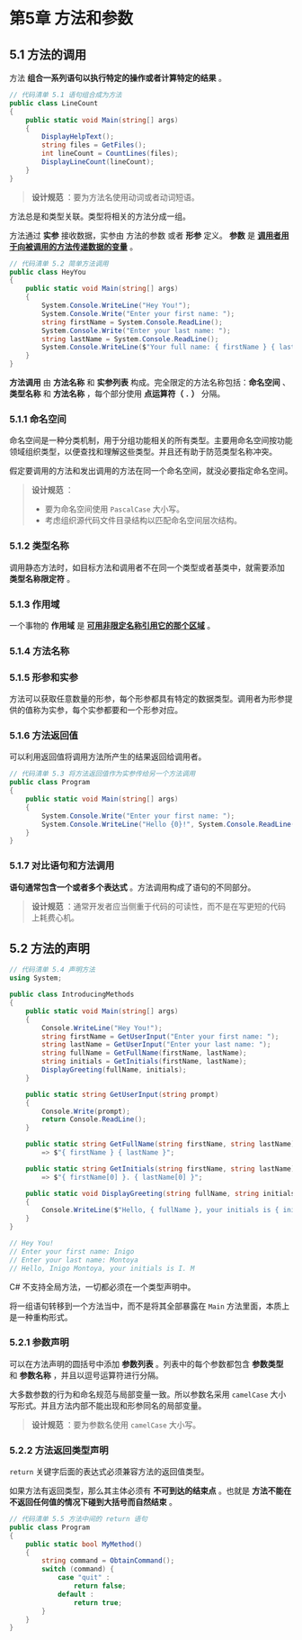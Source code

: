# 第5章 方法和参数

## 5.1 方法的调用

方法 **组合一系列语句以执行特定的操作或者计算特定的结果** 。

```C#
// 代码清单 5.1 语句组合成为方法
public class LineCount
{
    public static void Main(string[] args)
    {
        DisplayHelpText();
        string files = GetFiles();
        int lineCount = CountLines(files);
        DisplayLineCount(lineCount);
    }
}
```

> **设计规范** ：要为方法名使用动词或者动词短语。

方法总是和类型关联。类型将相关的方法分成一组。

方法通过 **实参** 接收数据，实参由 方法的参数 或者 **形参** 定义。 **参数** 是 **<u>调用者用于向被调用的方法传递数据的变量</u>** 。

```C#
// 代码清单 5.2 简单方法调用
public class HeyYou
{
    public static void Main(string[] args)
    {
        System.Console.WriteLine("Hey You!");
        System.Console.Write("Enter your first name: ");
        string firstName = System.Console.ReadLine();
        System.Console.Write("Enter your last name: ");
        string lastName = System.Console.ReadLine();
        System.Console.WriteLine($"Your full name: { firstName } { lastName }");
    }
}
```

**方法调用** 由 **方法名称** 和 **实参列表** 构成。完全限定的方法名称包括：**命名空间** 、**类型名称** 和 **方法名称** ，每个部分使用 **点运算符（ `.` ）** 分隔。

### 5.1.1 命名空间

命名空间是一种分类机制，用于分组功能相关的所有类型。主要用命名空间按功能领域组织类型，以便查找和理解这些类型。并且还有助于防范类型名称冲突。

假定要调用的方法和发出调用的方法在同一个命名空间，就没必要指定命名空间。

> **设计规范** ：
> * 要为命名空间使用 `PascalCase` 大小写。
> * 考虑组织源代码文件目录结构以匹配命名空间层次结构。

### 5.1.2 类型名称

调用静态方法时，如目标方法和调用者不在同一个类型或者基类中，就需要添加 **类型名称限定符** 。

### 5.1.3 作用域

一个事物的 **作用域** 是 **<u>可用非限定名称引用它的那个区域</u>** 。

### 5.1.4 方法名称

### 5.1.5 形参和实参

方法可以获取任意数量的形参，每个形参都具有特定的数据类型。调用者为形参提供的值称为实参，每个实参都要和一个形参对应。

### 5.1.6 方法返回值

可以利用返回值将调用方法所产生的结果返回给调用者。

```C#
// 代码清单 5.3 将方法返回值作为实参传给另一个方法调用
public class Program
{
    public static void Main(string[] args)
    {
        System.Console.Write("Enter your first name: ");
        System.Console.WriteLine("Hello {0}!", System.Console.ReadLine());
    }
}
```

### 5.1.7 对比语句和方法调用

**语句通常包含一个或者多个表达式** 。方法调用构成了语句的不同部分。

> **设计规范** ：通常开发者应当侧重于代码的可读性，而不是在写更短的代码上耗费心机。

## 5.2 方法的声明

```C#
// 代码清单 5.4 声明方法
using System;

public class IntroducingMethods
{
    public static void Main(string[] args)
    {
        Console.WriteLine("Hey You!");
        string firstName = GetUserInput("Enter your first name: ");
        string lastName = GetUserInput("Enter your last name: ");
        string fullName = GetFullName(firstName, lastName);
        string initials = GetInitials(firstName, lastName);
        DisplayGreeting(fullName, initials);
    }

    public static string GetUserInput(string prompt)
    {
        Console.Write(prompt);
        return Console.ReadLine();
    }

    public static string GetFullName(string firstName, string lastName)
        => $"{ firstName } { lastName }";

    public static string GetInitials(string firstName, string lastName)
        => $"{ firstName[0] }. { lastName[0] }";

    public static void DisplayGreeting(string fullName, string initials)
    {
        Console.WriteLine($"Hello, { fullName }, your initials is { initials }");
    }
}

// Hey You!
// Enter your first name: Inigo
// Enter your last name: Montoya
// Hello, Inigo Montoya, your initials is I. M
```

C# 不支持全局方法，一切都必须在一个类型声明中。

将一组语句转移到一个方法当中，而不是将其全部暴露在 `Main` 方法里面，本质上是一种重构形式。

### 5.2.1 参数声明

可以在方法声明的圆括号中添加 **参数列表** 。列表中的每个参数都包含 **参数类型** 和 **参数名称** ，并且以逗号运算符进行分隔。

大多数参数的行为和命名规范与局部变量一致。所以参数名采用 `camelCase` 大小写形式。并且方法内部不能出现和形参同名的局部变量。

> **设计规范** ：要为参数名使用 `camelCase` 大小写。

### 5.2.2 方法返回类型声明

`return` 关键字后面的表达式必须兼容方法的返回值类型。

如果方法有返回类型，那么其主体必须有 **不可到达的结束点** 。也就是 **方法不能在不返回任何值的情况下碰到大括号而自然结束** 。

```C#
// 代码清单 5.5 方法中间的 return 语句
public class Program
{
    public static bool MyMethod()
    {
        string command = ObtainCommand();
        switch (command) {
            case "quit" :
                return false;
            default :
                return true;
        }
    }
}
```

